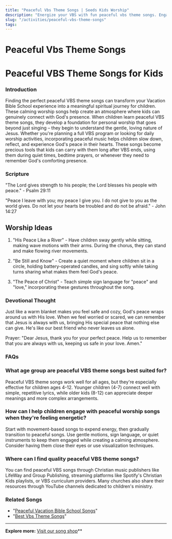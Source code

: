 ```yaml
---
title: "Peaceful Vbs Theme Songs | Seeds Kids Worship"
description: "Energize your VBS with fun peaceful vbs theme songs. Engaging worship music and activities for summer children's ministry."
slug: "/activities/peaceful-vbs-theme-songs"
tags:
---
```


# Peaceful Vbs Theme Songs

# Peaceful VBS Theme Songs for Kids

### Introduction
Finding the perfect peaceful VBS theme songs can transform your Vacation Bible School experience into a meaningful spiritual journey for children. These calming worship songs help create an atmosphere where kids can genuinely connect with God's presence. When children learn peaceful VBS theme songs, they develop a foundation for personal worship that goes beyond just singing – they begin to understand the gentle, loving nature of Jesus. Whether you're planning a full VBS program or looking for daily worship activities, incorporating peaceful music helps children slow down, reflect, and experience God's peace in their hearts. These songs become precious tools that kids can carry with them long after VBS ends, using them during quiet times, bedtime prayers, or whenever they need to remember God's comforting presence.

### Scripture
"The Lord gives strength to his people; the Lord blesses his people with peace." - Psalm 29:11

"Peace I leave with you; my peace I give you. I do not give to you as the world gives. Do not let your hearts be troubled and do not be afraid." - John 14:27

## Worship Ideas
1. "His Peace Like a River" - Have children sway gently while sitting, making wave motions with their arms. During the chorus, they can stand and make flowing river movements.

2. "Be Still and Know" - Create a quiet moment where children sit in a circle, holding battery-operated candles, and sing softly while taking turns sharing what makes them feel God's peace.

3. "The Peace of Christ" - Teach simple sign language for "peace" and "love," incorporating these gestures throughout the song.

### Devotional Thought
Just like a warm blanket makes you feel safe and cozy, God's peace wraps around us with His love. When we feel worried or scared, we can remember that Jesus is always with us, bringing His special peace that nothing else can give. He's like our best friend who never leaves us alone.

Prayer: "Dear Jesus, thank you for your perfect peace. Help us to remember that you are always with us, keeping us safe in your love. Amen."

### FAQs

### What age group are peaceful VBS theme songs best suited for?
Peaceful VBS theme songs work well for all ages, but they're especially effective for children ages 4-12. Younger children (4-7) connect well with simple, repetitive lyrics, while older kids (8-12) can appreciate deeper meanings and more complex arrangements.

### How can I help children engage with peaceful worship songs when they're feeling energetic?
Start with movement-based songs to expend energy, then gradually transition to peaceful songs. Use gentle motions, sign language, or quiet instruments to keep them engaged while creating a calming atmosphere. Consider having them close their eyes or use visualization techniques.

### Where can I find quality peaceful VBS theme songs?
You can find peaceful VBS songs through Christian music publishers like LifeWay and Group Publishing, streaming platforms like Spotify's Christian Kids playlists, or VBS curriculum providers. Many churches also share their resources through YouTube channels dedicated to children's ministry.

### Related Songs

- "[Peaceful Vacation Bible School Songs](/activities/peaceful-vacation-bible-school-songs/)"
- "[Best Vbs Theme Songs](/activities/best-vbs-theme-songs/)"

---

**Explore more:** [Visit our song shop](https://seedskidsworship.com/shop)**

<!-- Schema Markup -->
<script type="application/ld+json">
{
  "@context": "https://schema.org",
  "@type": "MusicRecording",
  "name": "Peaceful Vbs Theme Songs",
  "byArtist": {
    "@type": "MusicGroup",
    "name": "Seeds Kids Worship"
  },
  "isFamilyFriendly": true,
  "url": "https://seedskidsworship.com/activities/peaceful-vbs-theme-songs/"
}
</script>